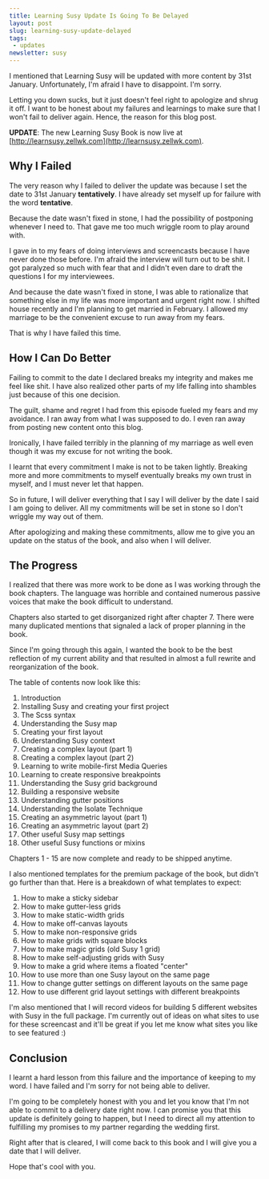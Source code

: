 ```yaml
---
title: Learning Susy Update Is Going To Be Delayed
layout: post
slug: learning-susy-update-delayed
tags:
 - updates
newsletter: susy
---
```


I mentioned that Learning Susy will be updated with more content by 31st January. Unfortunately, I'm afraid I have to disappoint. I'm sorry.

Letting you down sucks, but it just doesn't feel right to apologize and shrug it off. I want to be honest about my failures and learnings to make sure that I won't fail to deliver again. Hence, the reason for this blog post.

<!--more-->

**UPDATE**: The new Learning Susy Book is now live at [http://learnsusy.zellwk.com](http://learnsusy.zellwk.com).

## Why I Failed

The very reason why I failed to deliver the update was because I set the date to 31st January **tentatively**. I have already set myself up for failure with the word **tentative**.

Because the date wasn't fixed in stone, I had the possibility of postponing whenever I need to. That gave me too much wriggle room to play around with.

I gave in to my fears of doing interviews and screencasts because I have never done those before. I'm afraid the interview will turn out to be shit. I got paralyzed so much with fear that and I didn't  even dare to draft the questions I for my interviewees.

And because the date wasn't fixed in stone, I was able to rationalize that something else in my life was more important and urgent right now. I shifted house recently and I'm planning to get married in February. I allowed my marriage to be the convenient excuse to run away from my fears.

That is why I have failed this time.

## How I Can Do Better

Failing to commit to the date I declared breaks my integrity and makes me feel like shit. I have also realized other parts of my life falling into shambles just because of this one decision.

The guilt, shame and regret I had from this episode fueled my fears and my avoidance. I ran away from what I was supposed to do. I even ran away from posting new content onto this blog.

Ironically, I have failed terribly in the planning of my marriage as well even though it was my excuse for not writing the book.

I learnt that every commitment I make is not to be taken lightly. Breaking more and more commitments to myself eventually breaks my own trust in myself, and I must never let that happen.

So in future, I will deliver everything that I say I will deliver by the date I said I am going to deliver. All my commitments will be set in stone so I don't wriggle my way out of them.

After apologizing and making these commitments, allow me to give you an update on the status of the book, and also when I will deliver.

## The Progress

I realized that there was more work to be done as I was working through the book chapters. The language was horrible and contained numerous passive voices that make the book difficult to understand.

Chapters also started to get disorganized right after chapter 7. There were many duplicated mentions that signaled a lack of proper planning in the book.

Since I'm going through this again, I wanted the book to be the best reflection of my current ability and that resulted in almost a full rewrite and reorganization of the book.

The table of contents now look like this:

1. Introduction
2. Installing Susy and creating your first project
3. The Scss syntax
4. Understanding the Susy map
5. Creating your first layout
6. Understanding Susy context
7. Creating a complex layout (part 1)
8. Creating a complex layout (part 2)
9. Learning to write mobile-first Media Queries
10. Learning to create responsive breakpoints
11. Understanding the Susy grid background
12. Building a responsive website
13. Understanding gutter positions
14. Understanding the Isolate Technique
15. Creating an asymmetric layout (part 1)
16. Creating an asymmetric layout (part 2)
17. Other useful Susy map settings
18. Other useful Susy functions or mixins

Chapters 1 - 15 are now complete and ready to be shipped anytime.

I also mentioned templates for the premium package of the book, but didn't go further than that. Here is a breakdown of what templates to expect:

1. How to make a sticky sidebar
2. How to make gutter-less grids
3. How to make static-width grids
4. How to make off-canvas layouts
5. How to make non-responsive grids
6. How to make grids with square blocks
7. How to make magic grids (old Susy 1 grid)
8. How to make self-adjusting grids with Susy
9. How to make a grid where items a floated "center"
10. How to use more than one Susy layout on the same page
11. How to change gutter settings on different layouts on the same page
12. How to use different grid layout settings with different breakpoints

I'm also mentioned that I will record videos for building 5 different websites with Susy in the full package. I'm currently out of ideas on what sites to use for these screencast and it'll be great if you let me know what sites you like to see featured :)

## Conclusion

I learnt a hard lesson from this failure and the importance of keeping to my word. I have failed and I'm sorry for not being able to deliver.

I'm going to be completely honest with you and let you know that I'm not able to commit to a delivery date right now. I can promise you that this update is definitely going to happen, but I need to direct all my attention to fulfilling my promises to my partner regarding the wedding first.

Right after that is cleared, I will come back to this book and I will give you a date that I will deliver.

Hope that's cool with you.
